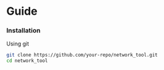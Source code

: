 # Guide

### Installation

Using git

```bash
git clone https://github.com/your-repo/network_tool.git
cd network_tool
```


